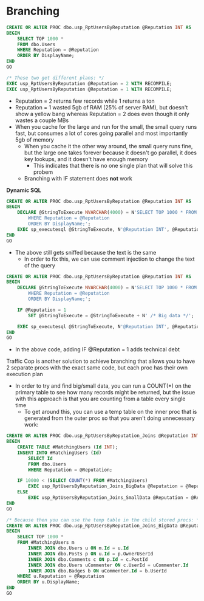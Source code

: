 # Branching

```sql
CREATE OR ALTER PROC dbo.usp_RptUsersByReputation @Reputation INT AS
BEGIN
	SELECT TOP 1000 *
	FROM dbo.Users
	WHERE Reputation = @Reputation
	ORDER BY DisplayName;
END
GO

/* These two get different plans: */
EXEC usp_RptUsersByReputation @Reputation = 2 WITH RECOMPILE;
EXEC usp_RptUsersByReputation @Reputation = 1 WITH RECOMPILE;
```

* Reputation = 2 returns few records while 1 returns a ton
* Reputation = 1 wasted 5gb of RAM (25% of server RAM), but doesn't show a yellow bang whereas Reputation = 2 does even though it only wastes a couple MBs
* When you cache for the large and run for the small, the small query runs fast, but consumes a lot of cores going parallel and most importantly 5gb of memory
  * When you cache it the other way around, the small query runs fine, but the large one takes forever because it doesn't go parallel, it does key lookups, and it doesn't have enough memory
    * This indicates that there is no one single plan that will solve this probem
  * Branching with IF statement does **not** work



**Dynamic SQL**

```sql
CREATE OR ALTER PROC dbo.usp_RptUsersByReputation @Reputation INT AS
BEGIN
	DECLARE @StringToExecute NVARCHAR(4000) = N'SELECT TOP 1000 * FROM dbo.Users
		WHERE Reputation = @Reputation
		ORDER BY DisplayName;';
	EXEC sp_executesql @StringToExecute, N'@Reputation INT', @Reputation;
END
GO
```

* The above still gets sniffed because the text is the same
  * In order to fix this, we can use comment injection to change the text of the query

```sql
CREATE OR ALTER PROC dbo.usp_RptUsersByReputation @Reputation INT AS
BEGIN
	DECLARE @StringToExecute NVARCHAR(4000) = N'SELECT TOP 1000 * FROM dbo.Users
		WHERE Reputation = @Reputation
		ORDER BY DisplayName;';

	IF @Reputation = 1
		SET @StringToExecute = @StringToExecute + N' /* Big data */';

	EXEC sp_executesql @StringToExecute, N'@Reputation INT', @Reputation;
END
GO
```

* In the above code, adding IF @Reputation = 1 adds technical debt

Traffic Cop is another solution to achieve branching that allows you to have 2 separate procs with the exact same code, but each proc has their own execution plan

* In order to try and find big/small data, you can run a COUNT(\*) on the primary table to see how many records might be returned, but the issue with this approach is that you are counting from a table every single time
  * To get around this, you can use a temp table on the inner proc that is generated from the outer proc so that you aren't doing unnecessary work:

```sql
CREATE OR ALTER PROC dbo.usp_RptUsersByReputation_Joins @Reputation INT AS
BEGIN
	CREATE TABLE #MatchingUsers (Id INT);
	INSERT INTO #MatchingUsers (Id)
		SELECT Id
		FROM dbo.Users
		WHERE Reputation = @Reputation;

	IF 10000 < (SELECT COUNT(*) FROM #MatchingUsers)
		EXEC usp_RptUsersByReputation_Joins_BigData @Reputation = @Reputation;
	ELSE
		EXEC usp_RptUsersByReputation_Joins_SmallData @Reputation = @Reputation;
END
GO

/* Because then you can use the temp table in the child stored procs: */
CREATE OR ALTER PROC dbo.usp_RptUsersByReputation_Joins_BigData @Reputation INT AS
BEGIN
	SELECT TOP 1000 *
	FROM #MatchingUsers m
		INNER JOIN dbo.Users u ON m.Id = u.Id
		INNER JOIN dbo.Posts p ON u.Id = p.OwnerUserId
		INNER JOIN dbo.Comments c ON p.Id = c.PostId
		INNER JOIN dbo.Users uCommenter ON c.UserId = uCommenter.Id
		INNER JOIN dbo.Badges b ON uCommenter.Id = b.UserId
	WHERE u.Reputation = @Reputation
	ORDER BY u.DisplayName;
END
GO
```
